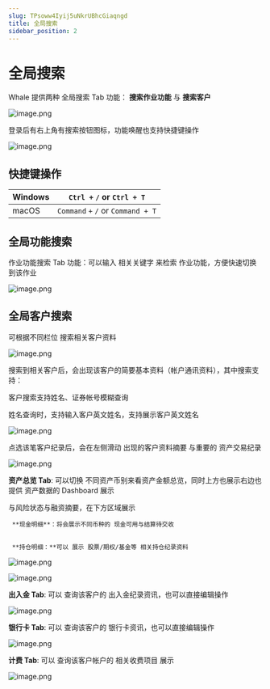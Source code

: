 ```yaml
---
slug: TPsoww4Iyij5uNkrUBhcGiaqngd
title: 全局搜索
sidebar_position: 2
---
```



# 全局搜索


Whale 提供两种 全局搜索 Tab 功能： **搜索作业功能** 与 **搜索客户**


![image.png](/assets/101d35dfc6f7a0f9453faff5f9238d5c.png)


登录后有右上角有搜索按钮图标，功能唤醒也支持快捷键操作


![image.png](/assets/5c8e9a02595c94bb16fb8413bbf7c483.png)


## 快捷键操作


| Windows | `Ctrl +` `/` or `Ctrl + T`         |
| ------- | ---------------------------------- |
| macOS   | `Command` `+` `/` or `Command + T` |


## 全局功能搜索


作业功能搜索 Tab 功能：可以输入 相关关键字 来检索 作业功能，方便快速切换到该作业


![image.png](/assets/18f809d44047f7594f4e59da8a2858f1.png)


## 全局客户搜索


可根据不同栏位 搜索相关客户资料


![image.png](/assets/2c418ac84b17fe7336f7c108454d7a59.png)


搜索到相关客户后，会出现该客户的简要基本资料（帐户通讯资料），其中搜索支持：


客户搜索支持姓名、证券帐号模糊查询


姓名查询时，支持输入客户英文姓名，支持展示客户英文姓名


![image.png](/assets/81b135b7598bbb39e666681f7751e8fa.png)


点选该笔客户纪录后，会在左侧滑动 出现的客户资料摘要 与重要的 资产交易纪录


![image.png](/assets/e03eb98cfa846e405250220018972747.png)


**资产总览 Tab**: 可以切换 不同资产币别来看资产金额总览，同时上方也展示右边也提供 资产数据的 Dashboard 展示


与风险状态与融资摘要，在下方区域展示 


     **现金明细**：将会展示不同币种的 现金可用与结算待交收


     **持仓明细：**可以 展示 股票/期权/基金等 相关持仓纪录资料


![image.png](/assets/b94997823bb4bc398091dc37418a6641.png)


![image.png](/assets/ec70d28190ef23f4249174d8c0bbe7ef.png)


**出入金 Tab**:  可以 查询该客户的 出入金纪录资讯，也可以直接编辑操作


![image.png](/assets/c827d349600d0a2334999a9d1e7069dd.png)


**银行卡 Tab**:  可以 查询该客户的 银行卡资讯，也可以直接编辑操作


![image.png](/assets/f031a3842ea656152a1f631806e1ad71.png)


**计费 Tab**:  可以 查询该客户帐户的 相关收费项目 展示


![image.png](/assets/b28dd6eb5c6dbd177d8b44bc93f3a616.png)

